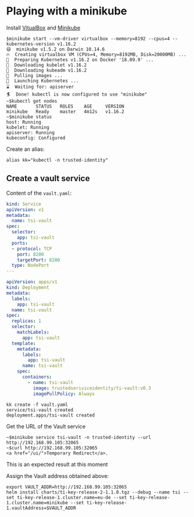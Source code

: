 # Playing with a minikube

Install [VitualBox](https://www.virtualbox.org/wiki/Downloads) and
[Minikube](https://kubernetes.io/docs/tasks/tools/install-minikube/)

```
$minikube start --vm-driver virtualbox --memory=8192 --cpus=4 --kubernetes-version v1.16.2
😄  minikube v1.5.2 on Darwin 10.14.6
🔥  Creating virtualbox VM (CPUs=4, Memory=8192MB, Disk=20000MB) ...
🐳  Preparing Kubernetes v1.16.2 on Docker '18.09.9' ...
💾  Downloading kubelet v1.16.2
💾  Downloading kubeadm v1.16.2
🚜  Pulling images ...
🚀  Launching Kubernetes ...
⌛  Waiting for: apiserver
🏄  Done! kubectl is now configured to use "minikube"
~$kubectl get nodes
NAME       STATUS   ROLES    AGE     VERSION
minikube   Ready    master   4m12s   v1.16.2
~$minikube status
host: Running
kubelet: Running
apiserver: Running
kubeconfig: Configured
```

Create an alias:
```
alias kk="kubectl -n trusted-identity"
```

## Create a vault service
Content of the `vault.yaml`:
```yaml
kind: Service
apiVersion: v1
metadata:
  name: tsi-vault
spec:
  selector:
    app: tsi-vault
  ports:
  - protocol: TCP
    port: 8200
    targetPort: 8200
  type: NodePort
---

apiVersion: apps/v1
kind: Deployment
metadata:
  labels:
    app: tsi-vault
  name: tsi-vault
spec:
  replicas: 1
  selector:
    matchLabels:
      app: tsi-vault
  template:
    metadata:
      labels:
        app: tsi-vault
      name: tsi-vault
    spec:
      containers:
        - name: tsi-vault
          image: trustedseriviceidentity/ti-vault:v0.3
          imagePullPolicy: Always
```

```
kk create -f vault.yaml
service/tsi-vault created
deployment.apps/tsi-vault created
```
Get the URL of the Vault service

```console
~$minikube service tsi-vault -n trusted-identity --url
http://192.168.99.105:32065
~$curl http://192.168.99.105:32065
<a href="/ui/">Temporary Redirect</a>.
```
This is an expected result at this moment

Assign the Vault address obtained above:

```
export VAULT_ADDR=http://192.168.99.105:32065
helm install charts/ti-key-release-2-1.1.0.tgz --debug --name tsi --set ti-key-release-1.cluster.name=eu-de --set ti-key-release-1.cluster.name=minikube --set ti-key-release-1.vaultAddress=$VAULT_ADDR

```
